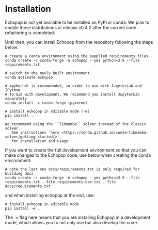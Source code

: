 # Installation

Echopop is not yet available to be installed on PyPI or conda. We plan to enable these distributions at release v0.4.2 after the current code refactoring is completed.

Until then, you can install Echopop from the repository following the steps below:

```shell
# create a conda environment using the supplied requirements files
conda create -c conda-forge -n echopop --yes python=3.9 --file requirements.txt

# switch to the newly built environment
conda activate echopop

# ipykernel is recommended, in order to use with JupyterLab and IPython
# to aid with development. We recommend you install JupyterLab separately
conda install -c conda-forge ipykernel

# install echopop in editable mode (-e)
pip install .
```

```{attention} 
We recommend using the ``libmamba`` solver instead of the classic solver.
   See instructions `here <https://conda.github.io/conda-libmamba-solver/getting-started/>`_
   for installation and usage.
```


If you want to create the full development environment so that you can make changes to the Echopop code, use below when creating the conda environment:
```shell
# note the last one docs/requirements.txt is only required for building docs
conda create -c conda-forge -n echopop --yes python=3.9 --file requirements.txt --file requirements-dev.txt --file docs/requirements.txt
```

and when installing echopop at the end, use:
```shell
# install echopop in editable mode
pip install -e .
```

The `-e` flag here means that you are installing Echopop in a development mode, which allows you to not only use but also develop the code.
